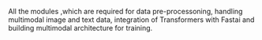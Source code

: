 All the modules ,which are required for data pre-processoning, handling multimodal image and text data, integration of Transformers with Fastai and building multimodal architecture for training. 

